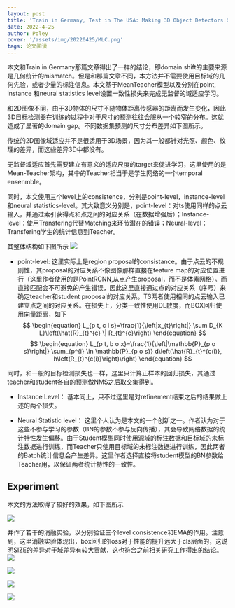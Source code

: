 ```yaml
---
layout: post
title: 'Train in Germany, Test in The USA: Making 3D Object Detectors Generalize'
date: 2022-4-25
author: Poley
cover: '/assets/img/20220425/MLC.png'
tags: 论文阅读
---
```


本文和Train in Germany那篇文章得出了一样的结论，即domain shift的主要来源是几何统计的mismatch。但是和那篇文章不同，本方法并不需要使用目标域的几何先验，或者少量的标注信息。本文基于MeanTeacher模型以及分别在point, instance 和neural statistics level设置一致性损失来完成无监督的域适应学习。

和2D图像不同，由于3D物体的尺寸不随物体距离传感器的距离而发生变化，因此3D目标检测器在训练的过程中对于尺寸的预测往往会服从一个较窄的分布。这就造成了显著的domain gap。不同数据集预测的尺寸分布差异如下图所示。

传统的2D图像域适应并不是很适用于3D场景，因为其一般都针对光照、颜色、纹理的差异，而这些差异3D中都没有。

无监督域适应首先需要建立有意义的适应尺度的target来促进学习，这里使用的是Mean-Teacher架构，其中的Teacher相当于是学生网络的一个temporal ensenmble。

同时，本文使用三个level上的consistence，分别是point-level，instance-level和neural statistics-level。其大致意义分别是，point-level：对ts使用同样的点云输入，并通过索引获得点和点之间的对应关系（在数据增强后）；Instance-level：使用Transfering代替Matching来环节潜在的错误；Neural-level：Transfering学生的统计信息到Teacher。

其整体结构如下图所示
![](/assets/img/20220425/MLCF3.png)

+ point-level: 这里实际上是region proposal的consistance。由于点云的不规则性，其proposal的对应关系不像图像那样直接在feature map的对应位置进行（这里作者使用的是PointRCNN,从点产生proposal，而不是体素网格）。而直接匹配会不可避免的产生错误，因此这里直接通过点的对应关系（序号）来确定teacher和student proposal的对应关系。TS两者使用相同的点云输入已建立点之间的对应关系。在损失上，分类一致性使用DL散度，而BOX回归使用向量距离，如下
$$
\begin{equation}
L_{p t, c l s}=\frac{1}{\left|x_{t}\right|} \sum D_{K L}\left(\hat{R}_{t}^{c} \| R_{t}^{c}\right)
\end{equation}
$$
$$
\begin{equation}
L_{p t, b o x}=\frac{1}{\left|\mathbb{P}_{p o s}\right|} \sum_{p^{i} \in \mathbb{P}_{p o s}} d\left(\hat{R}_{t}^{c(i)}, h\left(R_{t}^{c(i)}\right)\right)
\end{equation}
$$

同时，和一般的目标检测损失也一样，这里只计算正样本的回归损失，其通过teacher和student各自的预测做NMS之后取交集得到。

+ Instance Level： 基本同上，只不过这里是对refinement结束之后的结果做上述的两个损失。

+ Neural Statistic level： 这里个人认为是本文的一个创新之一。作者认为对于这些不参与学习的参数（BN的参数不参与反向传播），其会导致网络数据的统计特性发生偏移。由于Student模型同时使用源域的标注数据和目标域的未标注数据进行训练，而Teacher只使用目标域的未标注数据进行训练，因此两者的Batch统计信息会产生差异。这里作者选择直接将student模型的BN参数给Teacher用，以保证两者统计特性的一致性。

## Experiment
本文的方法取得了较好的效果，如下图所示

![](/assets/img/20220425/MLCT1.png)

并作了若干的消融实验，以分别验证三个level consistence和EMA的作用。注意到，这里消融实验体现出，box回归的loss对于性能的提升远大于cls层面的，这说明SIZE的差异对于域差异有较大贡献，这也符合之前相关研究工作得出的结论。
![](/assets/img/20220425/MLCT2.png)

![](/assets/img/20220425/MLCT3.png)

![](/assets/img/20220425/MLCT4.png)


![](/assets/img/20220425/MLCT5.png)
